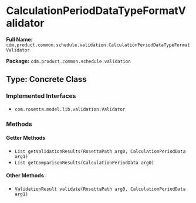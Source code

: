 # CalculationPeriodDataTypeFormatValidator

**Full Name:** `cdm.product.common.schedule.validation.CalculationPeriodDataTypeFormatValidator`

**Package:** `cdm.product.common.schedule.validation`

## Type: Concrete Class

### Implemented Interfaces

- `com.rosetta.model.lib.validation.Validator`

### Methods

#### Getter Methods

- `List getValidationResults(RosettaPath arg0, CalculationPeriodData arg1)`
- `List getComparisonResults(CalculationPeriodData arg0)`

#### Other Methods

- `ValidationResult validate(RosettaPath arg0, CalculationPeriodData arg1)`

